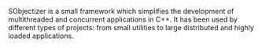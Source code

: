 SObjectizer is a small framework which simplifies the development of multithreaded and concurrent applications in C++. 
It has been used by different types of projects: from small utilities to large distributed and highly loaded applications.